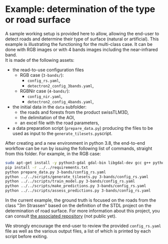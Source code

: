 # Example: determination of the type or road surface

A sample working setup is provided here to allow, allowing the end-user to detect roads and determine their type of surface (natural or artificial). This example is illustrating the functioning for the multi-class case. It can be done with RGB images or with 4 bands images including the near-infrared band.<br>
It is made of the following assets:

- the read-to-use configuration files
    - RGB case (`3-bands/`):
        - `config_rs.yaml`,
        - `detectron2_config_3bands.yaml`,
    - RGBNir case (`4-bands/`):
        - `config_nir.yaml`,
        - `detectron2_config_4bands.yaml`,
- the initial data in the `data` subfolder:
    - the roads and forests from the product swissTLM3D,
    - the delimitation of the AOI,
    - an excel file with the road parameters,
- a data preparation script (`prepare_data.py`) producing the files to be used as input to the `generate_tilesets.py`script.

After creating and a new environment in python 3.8, the end-to-end workflow can be run by issuing the following list of commands, straight from this folder. For example, in the RGB case:

```bash
sudo apt-get install -y python3-gdal gdal-bin libgdal-dev gcc g++ python3.8-dev
pip install -r ../../requirements.txt
python prepare_data.py 3-bands/config_rs.yaml
python ../../scripts/generate_tilesets.py 3-bands/config_rs.yaml
python ../../scripts/train_model.py 3-bands/config_rs.yaml
python ../../scripts/make_predictions.py 3-bands/config_rs.yaml
python ../../scripts/assess_predictions.py 3-bands/config_rs.yaml
```

In the current example, the ground truth is focused on the roads from the class "3m Strassen" based on the definition of the STDL project on the determination of road surface. For more information about this project, you can consult [the associated repository](https://github.com/swiss-territorial-data-lab/proj-roadsurf) (not public yet).

We strongly encourage the end-user to review the provided `config_rs.yaml` file as well as the various output files, a list of which is printed by each script before exiting.